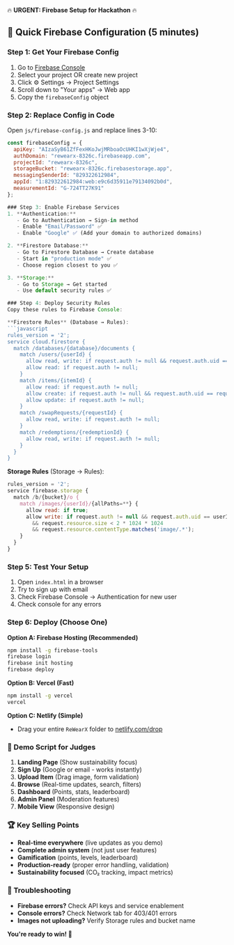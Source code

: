 🔥 **URGENT: Firebase Setup for Hackathon** 🔥

## 🚀 Quick Firebase Configuration (5 minutes)

### Step 1: Get Your Firebase Config
1. Go to [Firebase Console](https://console.firebase.google.com)
2. Select your project OR create new project
3. Click ⚙️ Settings → Project Settings
4. Scroll down to "Your apps" → Web app
5. Copy the `firebaseConfig` object

### Step 2: Replace Config in Code
Open `js/firebase-config.js` and replace lines 3-10:

```javascript
const firebaseConfig = {
  apiKey: "AIzaSyB61ZfFexHKoJwjMRboaOcUHKI1wXjWje4",
  authDomain: "rewearx-8326c.firebaseapp.com",
  projectId: "rewearx-8326c",
  storageBucket: "rewearx-8326c.firebasestorage.app",
  messagingSenderId: "829322612984",
  appId: "1:829322612984:web:e9c6d35911e79134092b0d",
  measurementId: "G-724TT27K91"
};

### Step 3: Enable Firebase Services
1. **Authentication:**
   - Go to Authentication → Sign-in method
   - Enable "Email/Password" ✅
   - Enable "Google" ✅ (Add your domain to authorized domains)

2. **Firestore Database:**
   - Go to Firestore Database → Create database
   - Start in "production mode" ✅
   - Choose region closest to you ✅

3. **Storage:**
   - Go to Storage → Get started
   - Use default security rules ✅

### Step 4: Deploy Security Rules
Copy these rules to Firebase Console:

**Firestore Rules** (Database → Rules):
```javascript
rules_version = '2';
service cloud.firestore {
  match /databases/{database}/documents {
    match /users/{userId} {
      allow read, write: if request.auth != null && request.auth.uid == userId;
      allow read: if request.auth != null;
    }
    match /items/{itemId} {
      allow read: if request.auth != null;
      allow create: if request.auth != null && request.auth.uid == request.resource.data.uploadedBy;
      allow update: if request.auth != null;
    }
    match /swapRequests/{requestId} {
      allow read, write: if request.auth != null;
    }
    match /redemptions/{redemptionId} {
      allow read, write: if request.auth != null;
    }
  }
}
```

**Storage Rules** (Storage → Rules):
```javascript
rules_version = '2';
service firebase.storage {
  match /b/{bucket}/o {
    match /images/{userId}/{allPaths=**} {
      allow read: if true;
      allow write: if request.auth != null && request.auth.uid == userId
        && request.resource.size < 2 * 1024 * 1024
        && request.resource.contentType.matches('image/.*');
    }
  }
}
```

### Step 5: Test Your Setup
1. Open `index.html` in a browser
2. Try to sign up with email
3. Check Firebase Console → Authentication for new user
4. Check console for any errors

### Step 6: Deploy (Choose One)

**Option A: Firebase Hosting (Recommended)**
```bash
npm install -g firebase-tools
firebase login
firebase init hosting
firebase deploy
```

**Option B: Vercel (Fast)**
```bash
npm install -g vercel
vercel
```

**Option C: Netlify (Simple)**
- Drag your entire `ReWearX` folder to [netlify.com/drop](https://app.netlify.com/drop)

### 🎯 Demo Script for Judges
1. **Landing Page** (Show sustainability focus)
2. **Sign Up** (Google or email - works instantly)
3. **Upload Item** (Drag image, form validation)
4. **Browse** (Real-time updates, search, filters)
5. **Dashboard** (Points, stats, leaderboard)
6. **Admin Panel** (Moderation features)
7. **Mobile View** (Responsive design)

### 🏆 Key Selling Points
- **Real-time everywhere** (live updates as you demo)
- **Complete admin system** (not just user features)
- **Gamification** (points, levels, leaderboard)
- **Production-ready** (proper error handling, validation)
- **Sustainability focused** (CO₂ tracking, impact metrics)

### 🚨 Troubleshooting
- **Firebase errors?** Check API keys and service enablement
- **Console errors?** Check Network tab for 403/401 errors
- **Images not uploading?** Verify Storage rules and bucket name

**You're ready to win! 🚀**
